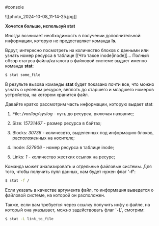 #console

![[photo_2024-10-08_11-14-25.jpg]]

**Хочется больше, используй stat**

Иногда возникает необходимость в получении дополнительной информации, которую не предоставляет команда **ls**. 

Вдруг, интересно посмотреть на количество блоков с данными или узнать номер ресурса в таблице [[Что такое inode|inode]]... Полный обзор статуса файла/каталога в файловой системе выдает именно команда **stat**:

```sh
$ stat some_file
```


В результе вызова команды **stat** будет показано почти все, что можно узнать о целевом ресурсе, ввплоть до старшего и младшего номеров устройства, на котором хранится файл.

Давайте кратко рассмотрим часть информации, которую выдает stat:

1) File: */var/log/syslog* - путь до ресурса, включая название;

2) Size: *15731467* - размер ресурса в байтах;

3) Blocks: *30736* - количесвто, выделенных под информацию блоков, расположенных на носителе;

4) Inode: *527906* - номер ресурса в таблице inode;

5) Links: *1* - количество жестких ссылок на ресурс;

Команда может анализировать и отдельные файловые системы. Для того, чтобы получить пулл данных, нам будет нужен флаг '**-f'**:


```sh
$ stat -f /
```


Если указать в качестве аргумента файл, то информация выведется о файловой системе, на которой он расположен.

Также, если вам требуется через ссылку получить инфу о файле, на который она указывает, можно задействовать флаг '**-L**', смотрим:


```sh
$ stat -L link_to_file
```